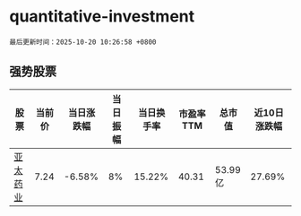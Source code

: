 # quantitative-investment

`最后更新时间：2025-10-20 10:26:58 +0800`

## 强势股票

|股票|当前价|当日涨跌幅|当日振幅|当日换手率|市盈率TTM|总市值|近10日涨跌幅|
|----|----|----|----|----|----|----|----|
|[亚太药业](https://xueqiu.com/S/SZ002370)|7.24|-6.58%|8%|15.22%|40.31|53.99亿|27.69%|
